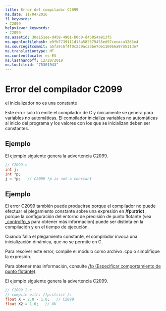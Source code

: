 ```yaml
---
title: Error del compilador C2099
ms.date: 11/04/2016
f1_keywords:
- C2099
helpviewer_keywords:
- C2099
ms.assetid: 30e151ee-d458-4901-b0c0-d45054a913f5
ms.openlocfilehash: e9fb7739111d13a585579455ed97cecaca3266e4
ms.sourcegitcommit: a5fa9c6f4f0c239ac23be7de116066a978511de7
ms.translationtype: MT
ms.contentlocale: es-ES
ms.lasthandoff: 12/20/2019
ms.locfileid: "75301943"
---
```

# <a name="compiler-error-c2099"></a>Error del compilador C2099

el inicializador no es una constante

Este error solo lo emite el compilador de C y únicamente se genera para variables no automáticas.  El compilador inicializa variables no automáticas al inicio del programa y los valores con los que se inicializan deben ser constantes.

## <a name="example"></a>Ejemplo

El ejemplo siguiente genera la advertencia C2099.

```c
// C2099.c
int j;
int *p;
j = *p;   // C2099 *p is not a constant
```

## <a name="example"></a>Ejemplo

El error C2099 también puede producirse porque el compilador no puede efectuar el plegamiento constante sobre una expresión en **/fp:strict** , porque la configuración del entorno de precisión de punto flotante (vea [_controlfp_s](../../c-runtime-library/reference/controlfp-s.md) para obtener más información) puede ser distinta en la compilación y en el tiempo de ejecución.

Cuando falla el plegamiento constante, el compilador invoca una inicialización dinámica, que no se permite en C.

Para resolver este error, compile el módulo como archivo .cpp o simplifique la expresión.

Para obtener más información, consulte [/fp (Especificar comportamiento de punto flotante)](../../build/reference/fp-specify-floating-point-behavior.md).

El ejemplo siguiente genera la advertencia C2099.

```c
// C2099_2.c
// compile with: /fp:strict /c
float X = 2.0 - 1.0;   // C2099
float X2 = 1.0;   // OK
```
